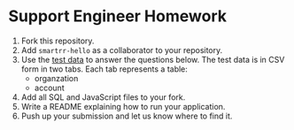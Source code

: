 # Support Engineer Homework

1. Fork this repository.
2. Add `smartrr-hello` as a collaborator to your repository.
3. Use the [test data](https://docs.google.com/spreadsheets/d/1uyDXhb3T3-LVywTvpH1ixWbz6if7vUaUQC6YHcNm-wY/edit?usp=sharing) to answer the questions below. The test data is in CSV form in two tabs. Each tab represents a table:
    - organzation
    - account
4. Add all SQL and JavaScript files to your fork.
5. Write a README explaining how to run your application.
6. Push up your submission and let us know where to find it.
